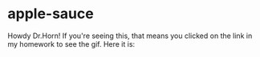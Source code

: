 # apple-sauce
Howdy Dr.Horn! If you're seeing this, that means you clicked on the link in my homework to see the gif. Here it is:

